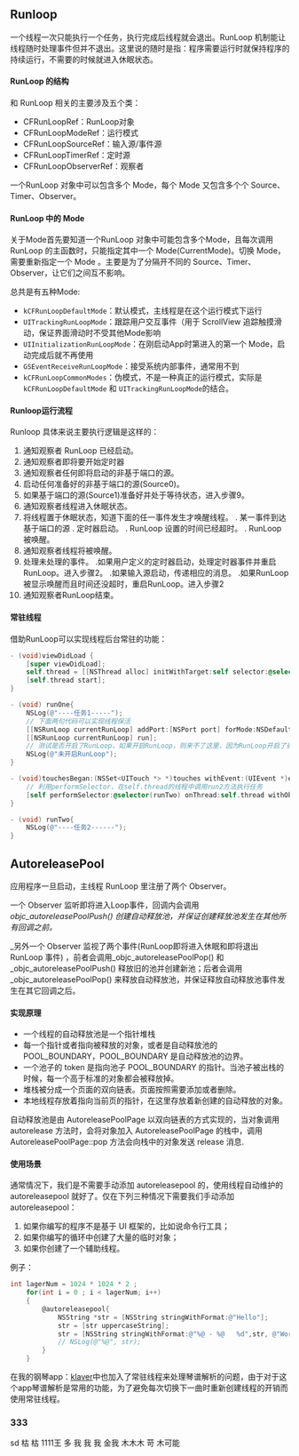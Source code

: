 ## Runloop

一个线程一次只能执行一个任务，执行完成后线程就会退出。RunLoop 机制能让线程随时处理事件但并不退出。这里说的随时是指：程序需要运行时就保持程序的持续运行，不需要的时候就进入休眠状态。

#### RunLoop 的结构

和 RunLoop 相关的主要涉及五个类：

- CFRunLoopRef：RunLoop对象
- CFRunLoopModeRef：运行模式
- CFRunLoopSourceRef：输入源/事件源
- CFRunLoopTimerRef：定时源
- CFRunLoopObserverRef：观察者

一个RunLoop 对象中可以包含多个 Mode，每个 Mode 又包含多个个 Source、Timer、Observer。

#### RunLoop 中的 Mode

关于Mode首先要知道一个RunLoop 对象中可能包含多个Mode，且每次调用 RunLoop 的主函数时，只能指定其中一个 Mode(CurrentMode)。切换 Mode，需要重新指定一个 Mode 。主要是为了分隔开不同的 Source、Timer、Observer，让它们之间互不影响。

总共是有五种Mode:

* `kCFRunLoopDefaultMode`：默认模式，主线程是在这个运行模式下运行
* `UITrackingRunLoopMode`：跟踪用户交互事件（用于 ScrollView 追踪触摸滑动，保证界面滑动时不受其他Mode影响
* `UIInitializationRunLoopMode`：在刚启动App时第进入的第一个 Mode，启动完成后就不再使用
* `GSEventReceiveRunLoopMode`：接受系统内部事件，通常用不到
* `kCFRunLoopCommonModes`：伪模式，不是一种真正的运行模式，实际是`kCFRunLoopDefaultMode` 和 `UITrackingRunLoopMode`的结合。

#### Runloop运行流程

Runloop 具体来说主要执行逻辑是这样的：

1. 通知观察者 RunLoop 已经启动。
2. 通知观察者即将要开始定时器
3. 通知观察者任何即将启动的非基于端口的源。
4. 启动任何准备好的非基于端口的源(Source0)。
5. 如果基于端口的源(Source1)准备好并处于等待状态，进入步骤9。
6. 通知观察者线程进入休眠状态。
7. 将线程置于休眠状态，知道下面的任一事件发生才唤醒线程。
   . 某一事件到达基于端口的源
   . 定时器启动。
   . RunLoop 设置的时间已经超时。
   . RunLoop 被唤醒。
8. 通知观察者线程将被唤醒。
9. 处理未处理的事件。
   .如果用户定义的定时器启动，处理定时器事件并重启RunLoop。进入步骤2。
   .如果输入源启动，传递相应的消息。
   .如果RunLoop被显示唤醒而且时间还没超时，重启RunLoop。进入步骤2
10. 通知观察者RunLoop结束。

#### 常驻线程

借助RunLoop可以实现线程后台常驻的功能：

```objective-c
- (void)viewDidLoad {
    [super viewDidLoad];
    self.thread = [[NSThread alloc] initWithTarget:self selector:@selector(runOne) object:nil];
    [self.thread start];
}
```

```objective-c
- (void) runOne{
    NSLog(@"----任务1-----");
    // 下面两句代码可以实现线程保活
    [[NSRunLoop currentRunLoop] addPort:[NSPort port] forMode:NSDefaultRunLoopMode];
    [[NSRunLoop currentRunLoop] run];
    // 测试是否开启了RunLoop，如果开启RunLoop，则来不了这里，因为RunLoop开启了循环。
    NSLog(@"未开启RunLoop");
}
```

```objective-c
- (void)touchesBegan:(NSSet<UITouch *> *)touches withEvent:(UIEvent *)event{
    // 利用performSelector，在self.thread的线程中调用run2方法执行任务
    [self performSelector:@selector(runTwo) onThread:self.thread withObject:nil waitUntilDone:NO];
}

- (void) runTwo{
    NSLog(@"----任务2------");
}
```

## AutoreleasePool

应用程序一旦启动，主线程 RunLoop 里注册了两个 Observer。

一个 Observer 监听即将进入Loop事件，回调内会调用 _objc_autoreleasePoolPush() 创建自动释放池，并保证创建释放池发生在其他所有回调之前。_

_另外一个 Observer 监视了两个事件(RunLoop即将进入休眠和即将退出 RunLoop 事件) ，前者会调用_objc_autoreleasePoolPop() 和 _objc_autoreleasePoolPush() 释放旧的池并创建新池；后者会调用 _objc_autoreleasePoolPop() 来释放自动释放池，并保证释放自动释放池事件发生在其它回调之后。

#### 实现原理

- 一个线程的自动释放池是一个指针堆栈
- 每一个指针或者指向被释放的对象，或者是自动释放池的POOL_BOUNDARY，POOL_BOUNDARY 是自动释放池的边界。
- 一个池子的 token 是指向池子 POOL_BOUNDARY 的指针。当池子被出栈的时候，每一个高于标准的对象都会被释放掉。
- 堆栈被分成一个页面的双向链表。页面按照需要添加或者删除。
- 本地线程存放着指向当前页的指针，在这里存放着新创建的自动释放的对象。

自动释放池是由 AutoreleasePoolPage 以双向链表的方式实现的，当对象调用 autorelease 方法时，会将对象加入 AutoreleasePoolPage 的栈中，调用 AutoreleasePoolPage::pop 方法会向栈中的对象发送 release 消息.

#### 使用场景

通常情况下，我们是不需要手动添加 autoreleasepool 的，使用线程自动维护的 autoreleasepool 就好了。仅在下列三种情况下需要我们手动添加 autoreleasepool：

1. 如果你编写的程序不是基于 UI 框架的，比如说命令行工具；
2. 如果你编写的循环中创建了大量的临时对象；
3. 如果你创建了一个辅助线程。

例子：

```objective-c
int lagerNum = 1024 * 1024 * 2 ;
    for(int i = 0 ; i < lagerNum; i++)
    {
        @autoreleasepool{
            NSString *str = [NSString stringWithFormat:@"Hello"];
            str = [str uppercaseString];
            str = [NSString stringWithFormat:@"%@ - %@   %d",str, @"World!", i];
            // NSLog(@"%@", str);
        }
    }
```

在我的钢琴app：[klaver](https://gitlab.com/yunyyyun/Klavier#)中也加入了常驻线程来处理琴谱解析的问题，由于对于这个app琴谱解析是常用的功能，为了避免每次切换下一曲时重新创建线程的开销而使用常驻线程。




### 333
sd 
枯 枯 1111王 多 我 我 我
 金我 木木木 苛 木可能 
